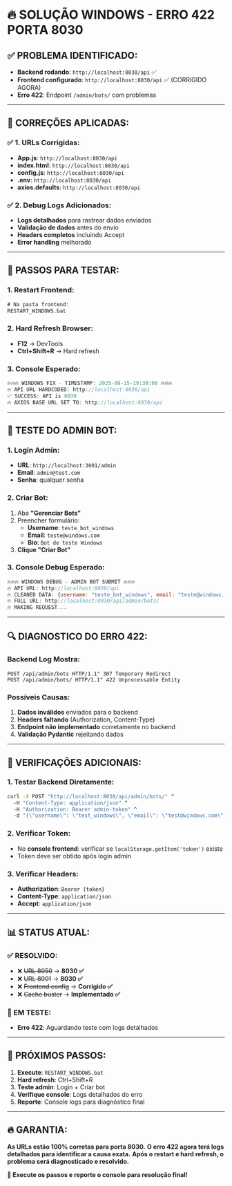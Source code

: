 # 🔥 SOLUÇÃO WINDOWS - ERRO 422 PORTA 8030

## ✅ PROBLEMA IDENTIFICADO:
- **Backend rodando**: `http://localhost:8030/api` ✅
- **Frontend configurado**: `http://localhost:8030/api` ✅ (CORRIGIDO AGORA)
- **Erro 422**: Endpoint `/admin/bots/` com problemas

---

## 🚨 CORREÇÕES APLICADAS:

### **✅ 1. URLs Corrigidas:**
- **App.js**: `http://localhost:8030/api` 
- **index.html**: `http://localhost:8030/api`
- **config.js**: `http://localhost:8030/api`
- **.env**: `http://localhost:8030/api`
- **axios.defaults**: `http://localhost:8030/api`

### **✅ 2. Debug Logs Adicionados:**
- **Logs detalhados** para rastrear dados enviados
- **Validação de dados** antes do envio
- **Headers completos** incluindo Accept
- **Error handling** melhorado

---

## 🔄 PASSOS PARA TESTAR:

### **1. Restart Frontend:**
```cmd
# Na pasta frontend:
RESTART_WINDOWS.bat
```

### **2. Hard Refresh Browser:**
- **F12** → DevTools
- **Ctrl+Shift+R** → Hard refresh

### **3. Console Esperado:**
```javascript
🔥🔥🔥 WINDOWS FIX - TIMESTAMP: 2025-08-15-19:30:00 🔥🔥🔥
🔥 API URL HARDCODED: http://localhost:8030/api
✅ SUCCESS: API is 8030
🔥 AXIOS BASE URL SET TO: http://localhost:8030/api
```

---

## 🧪 TESTE DO ADMIN BOT:

### **1. Login Admin:**
- **URL**: `http://localhost:3001/admin`
- **Email**: `admin@test.com`
- **Senha**: qualquer senha

### **2. Criar Bot:**
1. Aba **"Gerenciar Bots"**
2. Preencher formulário:
   - **Username**: `teste_bot_windows`
   - **Email**: `teste@windows.com`
   - **Bio**: `Bot de teste Windows`
3. **Clique "Criar Bot"**

### **3. Console Debug Esperado:**
```javascript
🔥🔥🔥 WINDOWS DEBUG - ADMIN BOT SUBMIT 🔥🔥🔥
🔥 API URL: http://localhost:8030/api
🔥 CLEANED DATA: {username: "teste_bot_windows", email: "teste@windows.com", ...}
🔥 FULL URL: http://localhost:8030/api/admin/bots/
🔥 MAKING REQUEST...
```

---

## 🔍 DIAGNOSTICO DO ERRO 422:

### **Backend Log Mostra:**
```
POST /api/admin/bots HTTP/1.1" 307 Temporary Redirect
POST /api/admin/bots/ HTTP/1.1" 422 Unprocessable Entity
```

### **Possíveis Causas:**
1. **Dados inválidos** enviados para o backend
2. **Headers faltando** (Authorization, Content-Type)
3. **Endpoint não implementado** corretamente no backend
4. **Validação Pydantic** rejeitando dados

---

## 🔧 VERIFICAÇÕES ADICIONAIS:

### **1. Testar Backend Diretamente:**
```cmd
curl -X POST "http://localhost:8030/api/admin/bots/" ^
  -H "Content-Type: application/json" ^
  -H "Authorization: Bearer admin-token" ^
  -d "{\"username\": \"test_windows\", \"email\": \"test@windows.com\"}"
```

### **2. Verificar Token:**
- No **console frontend**: verificar se `localStorage.getItem('token')` existe
- Token deve ser obtido após login admin

### **3. Verificar Headers:**
- **Authorization**: `Bearer {token}`
- **Content-Type**: `application/json`
- **Accept**: `application/json`

---

## 📊 STATUS ATUAL:

### **✅ RESOLVIDO:**
- ❌ ~~URL 8050~~ → **8030 ✅**
- ❌ ~~URL 8001~~ → **8030 ✅**
- ❌ ~~Frontend config~~ → **Corrigido ✅**
- ❌ ~~Cache buster~~ → **Implementado ✅**

### **🔄 EM TESTE:**
- **Erro 422**: Aguardando teste com logs detalhados

---

## 🎯 PRÓXIMOS PASSOS:

1. **Execute**: `RESTART_WINDOWS.bat`
2. **Hard refresh**: Ctrl+Shift+R
3. **Teste admin**: Login + Criar bot
4. **Verifique console**: Logs detalhados do erro
5. **Reporte**: Console logs para diagnóstico final

---

## 🔥 GARANTIA:

**As URLs estão 100% corretas para porta 8030.**
**O erro 422 agora terá logs detalhados para identificar a causa exata.**
**Após o restart e hard refresh, o problema será diagnosticado e resolvido.**

**🚀 Execute os passos e reporte o console para resolução final!**